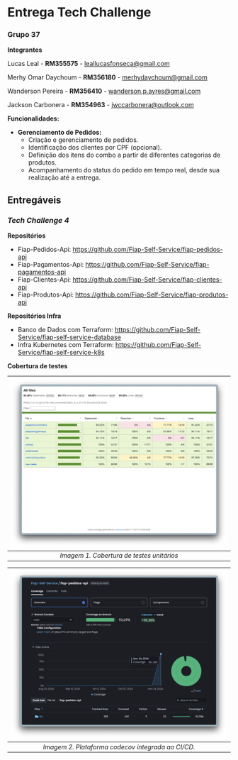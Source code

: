 # Entrega Tech Challenge

### **Grupo 37**

**Integrantes**

Lucas Leal - **RM355575** - [leallucasfonseca@gmail.com](mailto:leallucasfonseca@gmail.com)

Merhy Omar Daychoum - **RM356180** - [merhydaychoum@gmail.com](mailto:merhydaychoum@gmail.com)

Wanderson Pereira - **RM356410** - [wanderson.p.ayres@gmail.com](mailto:wanderson.p.ayres@gmail.com)

Jackson Carbonera - **RM354963** - [jwccarbonera@outlook.com](mailto:jwccarbonera@outlook.com)

**Funcionalidades:**

- **Gerenciamento de Pedidos:**
   - Criação e gerenciamento de pedidos.
   - Identificação dos clientes por CPF (opcional).
   - Definição dos itens do combo a partir de diferentes categorias de produtos.
   - Acompanhamento do status do pedido em tempo real, desde sua realização até a entrega.

## **Entregáveis**

### **_Tech Challenge 4_**

**Repositórios**
  - Fiap-Pedidos-Api: https://github.com/Fiap-Self-Service/fiap-pedidos-api
  - Fiap-Pagamentos-Api: https://github.com/Fiap-Self-Service/fiap-pagamentos-api
  - Fiap-Clientes-Api: https://github.com/Fiap-Self-Service/fiap-clientes-api
  - Fiap-Produtos-Api: https://github.com/Fiap-Self-Service/fiap-produtos-api

**Repositórios Infra**
  - Banco de Dados com Terraform: https://github.com/Fiap-Self-Service/fiap-self-service-database
  - Infra Kubernetes com Terraform: https://github.com/Fiap-Self-Service/fiap-self-service-k8s

**Cobertura de testes**

|![jest](docs/coverage.png)|
|:-:|
| *Imagem 1. Cobertura de testes unitários* |

|![codecov](docs/codecov.png)|
|:-:|
| *Imagem 2. Plataforma codecov integrada ao CI/CD.* |

